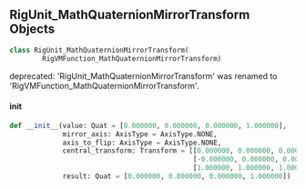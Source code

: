 ## RigUnit_MathQuaternionMirrorTransform Objects

```python
class RigUnit_MathQuaternionMirrorTransform(
        RigVMFunction_MathQuaternionMirrorTransform)
```

deprecated: 'RigUnit_MathQuaternionMirrorTransform' was renamed to 'RigVMFunction_MathQuaternionMirrorTransform'.

<a id="unreal.RigUnit_MathQuaternionMirrorTransform.__init__"></a>

#### __init__

```python
def __init__(value: Quat = [0.000000, 0.000000, 0.000000, 1.000000],
             mirror_axis: AxisType = AxisType.NONE,
             axis_to_flip: AxisType = AxisType.NONE,
             central_transform: Transform = [[0.000000, 0.000000, 0.000000],
                                             [-0.000000, 0.000000, 0.000000],
                                             [1.000000, 1.000000, 1.000000]],
             result: Quat = [0.000000, 0.000000, 0.000000, 1.000000]) -> None
```

<a id="unreal.RigVMFunction_MathRayBase"></a>
